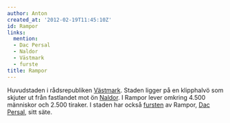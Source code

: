 ```yaml
---
author: Anton
created_at: '2012-02-19T11:45:10Z'
id: Rampor
links:
  mention:
  - Dac Persal
  - Naldor
  - Västmark
  - furste
title: Rampor
---
```


Huvudstaden i rådsrepubliken [Västmark]. Staden ligger på en klipphalvö som skjuter ut från
fastlandet mot ön [Naldor]. I Rampor lever omkring 4.500 människor och 2.500 tiraker. I staden har
också [fursten] av Rampor, [Dac Persal], sitt säte.

  [Västmark]: Västmark
  [Naldor]: Naldor
  [fursten]: furste
  [Dac Persal]: Dac_Persal
